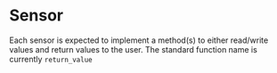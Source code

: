 # Sensor

Each sensor is expected to implement a method(s) to either read/write values and
return values to the user. The standard function name is currently `return_value`